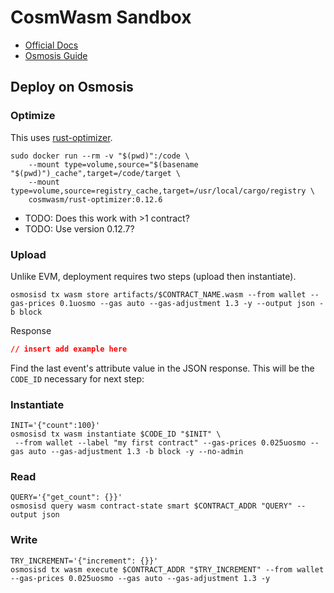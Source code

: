 # CosmWasm Sandbox

- [Official Docs](https://docs.cosmwasm.com/docs/1.0/)
- [Osmosis Guide](https://docs.osmosis.zone/developing/dapps/get_started/cosmwasm-testnet-manual.html)

## Deploy on Osmosis

### Optimize

This uses [rust-optimizer](https://github.com/CosmWasm/rust-optimizer).

```shell
sudo docker run --rm -v "$(pwd)":/code \
    --mount type=volume,source="$(basename "$(pwd)")_cache",target=/code/target \
    --mount type=volume,source=registry_cache,target=/usr/local/cargo/registry \
    cosmwasm/rust-optimizer:0.12.6
```

- TODO: Does this work with >1 contract?
- TODO: Use version 0.12.7?

### Upload

Unlike EVM, deployment requires two steps (upload then instantiate).

```shell
osmosisd tx wasm store artifacts/$CONTRACT_NAME.wasm --from wallet --gas-prices 0.1uosmo --gas auto --gas-adjustment 1.3 -y --output json -b block
```

Response

```json
// insert add example here
```

Find the last event's attribute value in the JSON response. This will be the `CODE_ID` necessary for next step:

### Instantiate

```
INIT='{"count":100}'
osmosisd tx wasm instantiate $CODE_ID "$INIT" \
 --from wallet --label "my first contract" --gas-prices 0.025uosmo --gas auto --gas-adjustment 1.3 -b block -y --no-admin
```

### Read

```shell
QUERY='{"get_count": {}}'
osmosisd query wasm contract-state smart $CONTRACT_ADDR "QUERY" --output json
```

### Write

```shell
TRY_INCREMENT='{"increment": {}}'
osmosisd tx wasm execute $CONTRACT_ADDR "$TRY_INCREMENT" --from wallet --gas-prices 0.025uosmo --gas auto --gas-adjustment 1.3 -y
```

